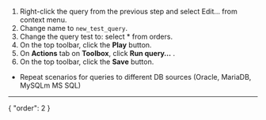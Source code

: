 1. Right-click the query from the previous step and select Edit… from context menu.
2. Change name to `new_test_query`.
3. Change the query test to: select \* from orders.
4. On the top toolbar, click the **Play** button.
5. On **Actions** tab on **Toolbox**, click **Run query…** .
6. On the top toolbar, click the **Save** button.

* Repeat scenarios for queries to different DB sources (Oracle, MariaDB, MySQLm MS SQL)
---
{
  "order": 2
}